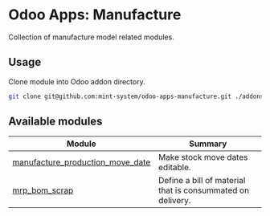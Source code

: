 # Odoo Apps: Manufacture

Collection of manufacture model related modules.

## Usage

Clone module into Odoo addon directory.

```bash
git clone git@github.com:mint-system/odoo-apps-manufacture.git ./addons/manufacture
```

## Available modules

| Module                                                                | Summary                                                    |
| --------------------------------------------------------------------- | ---------------------------------------------------------- |
| [manufacture_production_move_date](manufacture_production_move_date/) | Make stock move dates editable.                            |
| [mrp_bom_scrap](mrp_bom_scrap/)                                       | Define a bill of material that is consummated on delivery. |
